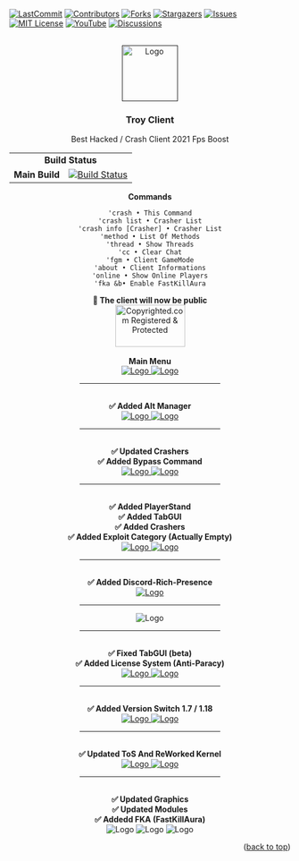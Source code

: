 <div id="top"></div>

[![LastCommit][last-commit-shield]][last-commit-url]
[![Contributors][contributors-shield]][contributors-url]
[![Forks][forks-shield]][forks-url]
[![Stargazers][stars-shield]][stars-url]
[![Issues][issues-shield]][issues-url]
[![MIT License][license-shield]][license-url]
[![YouTube][youtube-shield]][youtube-url]
[![Discussions][discussion-shield]][discussion-url]



<!-- PROJECT LOGO -->
<br />
<div align="center">
  <a href="">
    <img src="https://i.imgur.com/DcjVAVX.png" alt="Logo" width="100" height="100">
  </a>

<h3 align="center">Troy Client</h3>

  <p align="center">
    Best Hacked / Crash Client 2021 Fps Boost
  </p>
</div>


<div align="center">
  <table>
    <tr>
        <td align="center" colspan="3"><b>Build Status</b></td>
    </tr>
    <tr>
        <td align="right"><b>Main Build</b></td>
        <td colspan="2"><a href="https://img.shields.io/github/workflow/status/md4Studios/TroyClient/TroyClient/troy?label=BUILD%201.8.4&style=for-the-badge"><img src="https://img.shields.io/github/workflow/status/md4Studios/TroyClient/TroyClient/troy?label=BUILD%201.8.4&style=for-the-badge" alt="Build Status" /></a></td>
    </tr>
</table>

<div class="codeheader" id="codeheader_css"><b>Commands</b></div>
  <div id="codebox">
     <pre><code data-language="css">'crash • This Command
'crash list • Crasher List
'crash info [Crasher] • Crasher List
'method • List Of Methods
'thread • Show Threads
'cc • Clear Chat
'fgm • Client GameMode
'about • Client Informations
'online • Show Online Players
'fka &b• Enable FastKillAura
</code></pre>
  </div>
<div align="center"> <b>📢 The client will now be public</b> </div>
<div align="center">

</div>

<div align="center">
  <a class="copyrighted-badge" title="Copyrighted.com Registered &amp; Protected" target="_blank" href="https://www.copyrighted.com/work/lnxCduqLCadxAF1Y"><img alt="Copyrighted.com Registered &amp; Protected" border="0" width="125" height="75" srcset="https://static.copyrighted.com/badges/125x75/03_2x.png 2x" src="https://static.copyrighted.com/badges/125x75/03.png" /></a>
  </div>

<br />
<div align="center"> <b>Main Menu</b> </div>
<div align="center">
  <a href="">
    <img src="https://img.shields.io/badge/Version-1.0.5-green?label=VERSION&style=for-the-badge" alt="Logo" width="" height="">
    <img src="https://i.imgur.com/7qOP34R.png" alt="Logo" width="" height="">
  </a>


<hr style="width:50%;text-align:left;margin-left:0">


<br />
<div align="center"> <b>✅ Added Alt Manager</b> </div>
<div align="center">
  <a href="">
    <img src="https://img.shields.io/badge/Version-1.0.5-green?label=VERSION&style=for-the-badge" alt="Logo" width="" height="">
    <img src="https://i.imgur.com/J4dcGMT.png" alt="Logo" width="" height="">
  </a>


<hr style="width:50%;text-align:left;margin-left:0">


<br />
<div align="center"> <b>✅ Updated Crashers</b> </div>
<div align="center"> <b>✅ Added Bypass Command</b> </div>
<div align="center">
  <a href="">
    <img src="https://img.shields.io/badge/Version-1.0.7-green?label=VERSION&style=for-the-badge" alt="Logo" width="" height="">
    <img src="https://i.imgur.com/QhpXcjc.png" alt="Logo" width="" height="">
  </a>


<hr style="width:50%;text-align:left;margin-left:0">


  <br />
<div align="center"> <b>✅ Added PlayerStand</b> </div>
<div align="center"> <b>✅ Added TabGUI</b> </div>
<div align="center"> <b>✅ Added Crashers</b> </div>
<div align="center"> <b>✅ Added Exploit Category (Actually Empty)</b> </div>
<div align="center">
  <a href="">
    <img src="https://img.shields.io/badge/Version-1.1.5-green?label=VERSION&style=for-the-badge" alt="Logo" width="" height="">
    <img src="https://i.imgur.com/uPsO7Ua.png" alt="Logo" width="" height="">
  </a>

<hr style="width:50%;text-align:left;margin-left:0">

  <br />
<div align="center"> <b>✅ Added Discord-Rich-Presence</b> </div>
<div align="center">
  <a href="">
    <img src="https://img.shields.io/badge/Version-1.1.7-green?label=VERSION&style=for-the-badge" alt="Logo" width="" height="">
</a>
</div>

<hr style="width:50%;text-align:left;margin-left:0">


<img src="https://i.imgur.com/HivAnmn.png" alt="Logo" width="" height="">  


<hr style="width:50%;text-align:left;margin-left:0">

  <br />
<div align="center"> <b>✅ Fixed TabGUI (beta)</b> </div>
<div align="center"> <b>✅ Added License System (Anti-Paracy)</b> </div>
<div align="center">
  <a href="">
    <img src="https://img.shields.io/badge/Version-1.3.5-green?label=VERSION&style=for-the-badge" alt="Logo" width="" height="">
    <img src="https://i.imgur.com/RZFktSB.png" alt="Logo" width="" height="">
  </a>

<hr style="width:50%;text-align:left;margin-left:0">

  <br />
<div align="center"> <b>✅ Added Version Switch 1.7 / 1.18</b> </div>
<div align="center">
  <a href="">
    <img src="https://img.shields.io/badge/Version-1.3.6-green?label=VERSION&style=for-the-badge" alt="Logo" width="" height="">
    <img src="https://i.imgur.com/lqVlkPT.png" alt="Logo" width="" height="">
  </a>

<hr style="width:50%;text-align:left;margin-left:0">

  <br />
<div align="center"> <b>✅ Updated ToS And ReWorked Kernel</b> </div>
<div align="center">
  <a href="">
    <img src="https://img.shields.io/badge/Version-1.8.4-green?label=VERSION&style=for-the-badge" alt="Logo" width="" height="">
    <img src="https://i.imgur.com/8WP9G4q.png" alt="Logo" width="" height="">
  </a>

<hr style="width:50%;text-align:left;margin-left:0">

  <br />
<div align="center"> <b>✅ Updated Graphics</b> </div>
<div align="center"> <b>✅ Updated Modules</b> </div>
<div align="center"> <b>✅ Addedd FKA (FastKillAura)</b> </div>
  
<img src="https://img.shields.io/badge/Version-1.10.5-green?label=VERSION&style=for-the-badge" alt="Logo" width="" height="">
<img src="https://i.imgur.com/qGJszeh.png" alt="Logo" width="" height="">    
<img src="https://i.imgur.com/6zVLfZV.png" alt="Logo" width="" height="">
  </div>


<p align="right">(<a href="#top">back to top</a>)</p>




<!-- https://www.markdownguide.org/basic-syntax/#reference-style-links -->
[last-commit-shield]: https://img.shields.io/github/last-commit/md4Studios/TroyClient?style=for-the-badge
[last-commit-url]: https://github.com/md4Studios/TroyClient/commits/troy
[contributors-shield]: https://img.shields.io/github/contributors/md4Studios/TroyClient?color=g&style=for-the-badge
[contributors-url]: https://github.com/md4Studios/TroyClient/graphs/contributors
[forks-shield]: https://img.shields.io/github/forks/md4Studios/TroyClient?style=for-the-badge
[forks-url]: https://github.com/md4Studios/TroyClient/network/members
[stars-shield]: https://img.shields.io/github/stars/md4Studios/TroyClient?style=for-the-badge
[stars-url]: https://github.com/md4Studios/TroyClient/stargazers
[issues-shield]: https://img.shields.io/github/issues/md4Studios/TroyClient?color=yellow&style=for-the-badge
[issues-url]: https://github.com/md4Studios/TroyClient/issues
[license-shield]: https://img.shields.io/github/license/md4Studios/TroyClient?style=for-the-badge
[license-url]: https://github.com/md4Studios/TroyClient/blob/troy/LICENSE.md
[youtube-shield]: https://img.shields.io/youtube/channel/subscribers/UCn7n4dI57Kp-knI1UMqFCog?color=red&label=YouTube%20SubScribe&style=for-the-badge
[youtube-url]: https://www.youtube.com/channel/UCn7n4dI57Kp-knI1UMqFCog
[discussion-shield]: https://img.shields.io/github/discussions/md4Studios/TroyClient?style=for-the-badge
[discussion-url]: https://img.shields.io/github/discussions/md4Studios/TroyClient?style=for-the-badge
